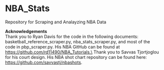 # NBA_Stats
Repository for Scraping and Analayzing NBA Data

**Acknowledgements**\
Thank you to Ryan Davis for the code in the following documents: basketball_reference_scraper.py, nba_stats_scraper.py, and most of the code in pbp_scraper.py. His NBA GitHub can be found at https://github.com/rd11490/NBA_Tutorials.\
Thank you to Savvas Tjortjoglou for his court design. His NBA shot chart repository can be found here: https://github.com/savvastj/nbashots.
